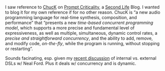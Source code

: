 I saw reference to [ChucK](http://chuck.cs.princeton.edu/) on [Prompt
Criticality](http://secondlife.blogs.com/prompt/), a [Second
Life](http://www.secondlife.com/) Blog. I wanted to blog it for my own
reference if for no other reason. ChucK is “a new audio programming
language for real-time synthesis, composition, and performance” that
“presents a new *time-based concurrent programming model*, which
supports a more precise and fundamental level of expressiveness, as well
as multiple, simultaneous, dynamic control rates, a *precise and
straightforward concurrency*, and the ability to add, remove, and modify
code, *on-the-fly*, while the program is running, without stopping or
restarting”.

Sounds facinating, esp. given my [recent
discussion](http://devhawk.net/2006/04/14/talking-dynamic-lanugages-with-neal-ford/)
of internal vs. external DSLs w/ Neal Ford. Plus it deals w/ concurrency
and is dynamic.
